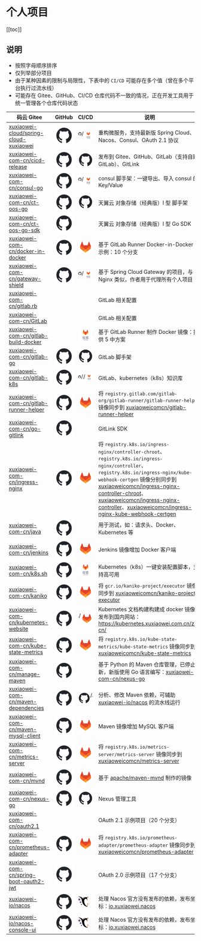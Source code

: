 # 个人项目

[[toc]]

## 说明

- 按照字母顺序排序
- 仅列举部分项目
- 由于某种因素的限制与局限性，下表中的 `CI/CD` 可能存在多个值（曾在多个平台执行过流水线）
- 可能存在 Gitee、GitHub、CI/CD 仓库代码不一致的情况，正在开发工具用于统一管理各个仓库代码状态

| 码云 Gitee                                                                                             | GitHub                                                                                 | CI/CD                                                                                                                                                                                                                                                                                                                  | 说明                                                                                                                                                                                                                                                                                                                                                                                                                                                                                                                                |
|------------------------------------------------------------------------------------------------------|----------------------------------------------------------------------------------------|------------------------------------------------------------------------------------------------------------------------------------------------------------------------------------------------------------------------------------------------------------------------------------------------------------------------|-----------------------------------------------------------------------------------------------------------------------------------------------------------------------------------------------------------------------------------------------------------------------------------------------------------------------------------------------------------------------------------------------------------------------------------------------------------------------------------------------------------------------------------|
| [xuxiaowei-cloud/spring-cloud-xuxiaowei](https://gitee.com/xuxiaowei-cloud/spring-cloud-xuxiaowei)   | [![](./static/github.svg)](https://github.com/xuxiaowei-cloud/spring-cloud-xuxiaowei)  | <div style="display: flex">[![](./static/github.svg)](https://github.com/xuxiaowei-cloud/spring-cloud-xuxiaowei/actions)/[![](./static/jihulab.png)](https://jihulab.com/xuxiaowei-jihu/xuxiaowei-cloud/spring-cloud-xuxiaowei/-/pipelines)</div>                                                                      | 重构微服务，支持最新版 Spring Cloud、Nacos、Consul、OAuth 2.1 协议                                                                                                                                                                                                                                                                                                                                                                                                                                                                                |
| [xuxiaowei-com-cn/cicd-release](https://gitee.com/xuxiaowei-com-cn/cicd-release)                     | [![](./static/github.svg)](https://github.com/xuxiaowei-com-cn/cicd-release)           | [![](./static/github.svg)](https://github.com/xuxiaowei-com-cn/cicd-release/actions)                                                                                                                                                                                                                                   | 发布到 Gitee、GitHub、GitLab（支持自建 GitLab）、GitLink                                                                                                                                                                                                                                                                                                                                                                                                                                                                                      |
| [xuxiaowei-com-cn/consul-go](https://gitee.com/xuxiaowei-com-cn/consul-go)                           | [![](./static/github.svg)](https://github.com/xuxiaowei-com-cn/consul-go)              | <div style="display: flex">[![](./static/github.svg)](https://github.com/xuxiaowei-com-cn/consul-go/actions)/[![](./static/jihulab.png)](https://jihulab.com/xuxiaowei-jihu/xuxiaowei-com-cn/consul-go/-/pipelines)</div>                                                                                              | consul 脚手架：一键导出、导入 consul 的 Key/Value                                                                                                                                                                                                                                                                                                                                                                                                                                                                                             | 
| [xuxiaowei-com-cn/ct-oos-go](https://gitee.com/xuxiaowei-com-cn/ct-oos-go)                           | [![](./static/github.svg)](https://github.com/xuxiaowei-com-cn/ct-oos-go)              | [![](./static/github.svg)](https://github.com/xuxiaowei-com-cn/ct-oos-go/actions)                                                                                                                                                                                                                                      | 天翼云 对象存储（经典版）I 型 脚手架                                                                                                                                                                                                                                                                                                                                                                                                                                                                                                              |
| [xuxiaowei-com-cn/ct-oos-go-sdk](https://gitee.com/xuxiaowei-com-cn/ct-oos-go-sdk)                   | [![](./static/github.svg)](https://github.com/xuxiaowei-com-cn/ct-oos-go-sdk)          |                                                                                                                                                                                                                                                                                                                        | 天翼云 对象存储（经典版）I 型 Go SDK                                                                                                                                                                                                                                                                                                                                                                                                                                                                                                           |
| [xuxiaowei-com-cn/docker-in-docker](https://gitee.com/xuxiaowei-com-cn/docker-in-docker)             | [![](./static/github.svg)](https://github.com/xuxiaowei-com-cn/docker-in-docker)       | [![](./static/gitlab.png)](https://framagit.org/xuxiaowei-com-cn/docker-in-docker)                                                                                                                                                                                                                                     | 基于 GitLab Runner Docker-in-Docker 的示例：10 个分支                                                                                                                                                                                                                                                                                                                                                                                                                                                                                      | 
| [xuxiaowei-com-cn/gateway-shield](https://gitee.com/xuxiaowei-com-cn/gateway-shield)                 | [![](./static/github.svg)](https://github.com/xuxiaowei-com-cn/gateway-shield)         | <div style="display: flex">[![](./static/github.svg)](https://github.com/xuxiaowei-com-cn/gateway-shield/actions)/[![](./static/jihulab.png)](https://jihulab.com/xuxiaowei-jihu/xuxiaowei-com-cn/gateway-shield/-/pipelines)</div>                                                                                    | 基于 Spring Cloud Gateway 的项目，与 Nginx 类似，作者用于代理所有个人项目                                                                                                                                                                                                                                                                                                                                                                                                                                                                               |
| [xuxiaowei-com-cn/gitlab.rb](https://gitee.com/xuxiaowei-com-cn/gitlab.rb)                           |                                                                                        |                                                                                                                                                                                                                                                                                                                        | GitLab 相关配置                                                                                                                                                                                                                                                                                                                                                                                                                                                                                                                       |
| [xuxiaowei-com-cn/GitLab](https://gitee.com/xuxiaowei-com-cn/GitLab)                                 |                                                                                        |                                                                                                                                                                                                                                                                                                                        | GitLab 相关配置                                                                                                                                                                                                                                                                                                                                                                                                                                                                                                                       |
| [xuxiaowei-com-cn/gitlab-build-docker](https://gitee.com/xuxiaowei-com-cn/gitlab-build-docker)       |                                                                                        | [![](./static/jihulab.png)](https://jihulab.com/xuxiaowei-jihu/xuxiaowei-com-cn/gitlab-build-docker/-/pipelines)                                                                                                                                                                                                       | 基于 GitLab Runner 制作 Docker 镜像：提供 5 中方案                                                                                                                                                                                                                                                                                                                                                                                                                                                                                            |
| [xuxiaowei-com-cn/gitlab-go](https://gitee.com/xuxiaowei-com-cn/gitlab-go)                           | [![](./static/github.svg)](https://github.com/xuxiaowei-com-cn/gitlab-go)              | [![](./static/github.svg)](https://github.com/xuxiaowei-com-cn/gitlab-go/actions)                                                                                                                                                                                                                                      | GitLab 脚手架                                                                                                                                                                                                                                                                                                                                                                                                                                                                                                                        |
| [xuxiaowei-com-cn/gitlab-k8s](https://gitee.com/xuxiaowei-com-cn/gitlab-k8s)                         | [![](./static/github.svg)](https://github.com/xuxiaowei-com-cn/gitlab-k8s)             | <div style="display: flex">[![](./static/github.svg)](https://github.com/xuxiaowei-com-cn/gitlab-k8s/actions)/[![](./static/framagit.svg)](https://framagit.org/xuxiaowei-com-cn/gitlab-k8s/-/pipelines)/[![](./static/jihulab.png)](https://jihulab.com/xuxiaowei-jihu/xuxiaowei-com-cn/gitlab-k8s/-/pipelines)</div> | GitLab、kubernetes（k8s）知识库                                                                                                                                                                                                                                                                                                                                                                                                                                                                                                         |
| [xuxiaowei-com-cn/gitlab-runner-helper](https://gitee.com/xuxiaowei-com-cn/gitlab-runner-helper)     | [![](./static/github.svg)](https://github.com/xuxiaowei-com-cn/gitlab-runner-helper)   | [![](./static/gitlab.png)](https://gitlab.com/xuxiaowei-com-cn/gitlab-runner-helper/-/pipelines)                                                                                                                                                                                                                       | 将 `registry.gitlab.com/gitlab-org/gitlab-runner/gitlab-runner-helper` 镜像同步到 [xuxiaoweicomcn/gitlab-runner-helper](https://hub.docker.com/r/xuxiaoweicomcn/gitlab-runner-helper)                                                                                                                                                                                                                                                                                                                                                   |
| [xuxiaowei-com-cn/go-gitlink](https://gitee.com/xuxiaowei-com-cn/go-gitlink)                         | [![](./static/github.svg)](https://github.com/xuxiaowei-com-cn/go-gitlink)             |                                                                                                                                                                                                                                                                                                                        | GitLink SDK                                                                                                                                                                                                                                                                                                                                                                                                                                                                                                                       |
| [xuxiaowei-com-cn/ingress-nginx](https://gitee.com/xuxiaowei-com-cn/ingress-nginx)                   | [![](./static/github.svg)](https://github.com/xuxiaowei-com-cn/ingress-nginx)          | [![](./static/gitlab.png)](https://gitlab.com/xuxiaowei-com-cn/ingress-nginx/-/pipelines)                                                                                                                                                                                                                              | 将 `registry.k8s.io/ingress-nginx/controller-chroot`、`registry.k8s.io/ingress-nginx/controller`、`registry.k8s.io/ingress-nginx/kube-webhook-certgen` 镜像分别同步到 [xuxiaoweicomcn/ingress-nginx-controller-chroot](https://hub.docker.com/r/xuxiaoweicomcn/ingress-nginx-controller-chroot)、[xuxiaoweicomcn/ingress-nginx-controller](https://hub.docker.com/r/xuxiaoweicomcn/ingress-nginx-controller)、[xuxiaoweicomcn/ingress-nginx-kube-webhook-certgen](https://hub.docker.com/r/xuxiaoweicomcn/ingress-nginx-kube-webhook-certgen) | 
| [xuxiaowei-com-cn/java](https://gitee.com/xuxiaowei-com-cn/java)                                     | [![](./static/github.svg)](https://github.com/xuxiaowei-com-cn/java)                   |                                                                                                                                                                                                                                                                                                                        | 用于测试，如：请求头、Docker、Kubernetes 等                                                                                                                                                                                                                                                                                                                                                                                                                                                                                                    |
| [xuxiaowei-com-cn/jenkins](https://gitee.com/xuxiaowei-com-cn/jenkins)                               | [![](./static/github.svg)](https://github.com/xuxiaowei-com-cn/jenkins)                | [![](./static/gitlab.png)](https://gitlab.com/xuxiaowei-com-cn/jenkins/-/pipelines)                                                                                                                                                                                                                                    | Jenkins 镜像增加 Docker 客户端                                                                                                                                                                                                                                                                                                                                                                                                                                                                                                           | 
| [xuxiaowei-com-cn/k8s.sh](https://gitee.com/xuxiaowei-com-cn/k8s.sh)                                 | [![](./static/github.svg)](https://github.com/xuxiaowei-com-cn/k8s.sh)                 | [![](./static/jihulab.png)](https://jihulab.com/xuxiaowei-jihu/xuxiaowei-com-cn/k8s.sh/-/pipelines)                                                                                                                                                                                                                    | Kubernetes（k8s）一键安装配置脚本，支持高可用                                                                                                                                                                                                                                                                                                                                                                                                                                                                                                     |
| [xuxiaowei-com-cn/kaniko](https://gitee.com/xuxiaowei-com-cn/kaniko)                                 | [![](./static/github.svg)](https://github.com/xuxiaowei-com-cn/kaniko)                 | [![](./static/gitlab.png)](https://gitlab.com/xuxiaowei-com-cn/kaniko/-/pipelines)                                                                                                                                                                                                                                     | 将 `gcr.io/kaniko-project/executor` 镜像同步到 [xuxiaoweicomcn/kaniko-project-executor](https://hub.docker.com/r/xuxiaoweicomcn/kaniko-project-executor)                                                                                                                                                                                                                                                                                                                                                                                | 
| [xuxiaowei-com-cn/kubernetes-website](https://gitee.com/xuxiaowei-com-cn/kubernetes-website)         | [![](./static/github.svg)](https://github.com/xuxiaowei-com-cn/kubernetes-website)     | <div style="display: flex">[![](./static/framagit.svg)](https://framagit.org/xuxiaowei-com-cn/kubernetes-website/-/pipelines)/[![](./static/gitlab.png)](https://gitlab.xuxiaowei.com.cn/xuxiaowei-com-cn/kubernetes-website/-/pipelines)</div>                                                                        | Kubernetes 文档构建构建成 docker 镜像并发布到国内网站：https://kubernetes.xuxiaowei.com.cn/zh-cn/                                                                                                                                                                                                                                                                                                                                                                                                                                                   |
| [xuxiaowei-com-cn/kube-state-metrics](https://gitee.com/xuxiaowei-com-cn/kube-state-metrics)         | [![](./static/github.svg)](https://github.com/xuxiaowei-com-cn/kube-state-metrics)     | [![](./static/gitlab.png)](https://gitlab.com/xuxiaowei-com-cn/kube-state-metrics/-/pipelines)                                                                                                                                                                                                                         | 将 `registry.k8s.io/kube-state-metrics/kube-state-metrics` 镜像同步到 [xuxiaoweicomcn/kube-state-metrics](https://hub.docker.com/r/xuxiaoweicomcn/kube-state-metrics)                                                                                                                                                                                                                                                                                                                                                                   |
| [xuxiaowei-com-cn/manage-maven](https://gitee.com/xuxiaowei-com-cn/manage-maven)                     | [![](./static/github.svg)](https://github.com/xuxiaowei-com-cn/manage-maven)           |                                                                                                                                                                                                                                                                                                                        | 基于 Python 的 Maven 仓库管理，已停止更新，新版使用 Go 语言编写：[xuxiaowei-com-cn/nexus-go](https://github.com/xuxiaowei-com-cn/nexus-go)                                                                                                                                                                                                                                                                                                                                                                                                               |
| [xuxiaowei-com-cn/maven-dependencies](https://gitee.com/xuxiaowei-com-cn/maven-dependencies)         | [![](./static/github.svg)](https://github.com/xuxiaowei-com-cn/maven-dependencies)     | <div style="display: flex">[![](./static/github.svg)](https://github.com/xuxiaowei-com-cn/maven-dependencies/actions)/[![](./static/framagit.svg)](https://framagit.org/xuxiaowei-com-cn/maven-dependencies/-/pipelines)</div>                                                                                         | 分析、修改 Maven 依赖，可辅助 [xuxiaowei-io/nacos](https://gitee.com/xuxiaowei-io/nacos) 的流水线运行                                                                                                                                                                                                                                                                                                                                                                                                                                              |
| [xuxiaowei-com-cn/maven-mysql-client](https://gitee.com/xuxiaowei-com-cn/maven-mysql-client)         | [![](./static/github.svg)](https://github.com/xuxiaowei-com-cn/maven-mysql-client)     | [![](./static/gitlab.png)](https://gitlab.com/xuxiaowei-com-cn/maven-mysql-client/-/pipelines)                                                                                                                                                                                                                         | Maven 镜像增加 MySQL 客户端                                                                                                                                                                                                                                                                                                                                                                                                                                                                                                              |
| [xuxiaowei-com-cn/metrics-server](https://gitee.com/xuxiaowei-com-cn/metrics-server)                 | [![](./static/github.svg)](https://github.com/xuxiaowei-com-cn/metrics-server)         | [![](./static/gitlab.png)](https://gitlab.com/xuxiaowei-com-cn/metrics-server/-/pipelines)                                                                                                                                                                                                                             | 将 `registry.k8s.io/metrics-server/metrics-server` 镜像同步到 [xuxiaoweicomcn/metrics-server](https://hub.docker.com/r/xuxiaoweicomcn/metrics-server)                                                                                                                                                                                                                                                                                                                                                                                   |
| [xuxiaowei-com-cn/mvnd](https://gitee.com/xuxiaowei-com-cn/mvnd)                                     | [![](./static/github.svg)](https://github.com/xuxiaowei-com-cn/mvnd)                   | [![](./static/gitlab.png)](https://gitlab.com/xuxiaowei-com-cn/mvnd/-/pipelines)                                                                                                                                                                                                                                       | 基于 [apache/maven-mvnd](https://github.com/apache/maven-mvnd/) 制作的镜像                                                                                                                                                                                                                                                                                                                                                                                                                                                               |
| [xuxiaowei-com-cn/nexus-go](https://gitee.com/xuxiaowei-com-cn/nexus-go)                             | [![](./static/github.svg)](https://github.com/xuxiaowei-com-cn/nexus-go)               | [![](./static/github.svg)](https://github.com/xuxiaowei-com-cn/nexus-go/actions)                                                                                                                                                                                                                                       | Nexus 管理工具                                                                                                                                                                                                                                                                                                                                                                                                                                                                                                                        |
| [xuxiaowei-com-cn/oauth2.1](https://gitee.com/xuxiaowei-com-cn/oauth2.1)                             |                                                                                        |                                                                                                                                                                                                                                                                                                                        | OAuth 2.1 示例项目（20 个分支）                                                                                                                                                                                                                                                                                                                                                                                                                                                                                                            |
| [xuxiaowei-com-cn/prometheus-adapter](https://gitee.com/xuxiaowei-com-cn/prometheus-adapter)         | [![](./static/github.svg)](https://github.com/xuxiaowei-com-cn/prometheus-adapter)     | [![](./static/gitlab.png)](https://gitlab.com/xuxiaowei-com-cn/prometheus-adapter/-/pipelines)                                                                                                                                                                                                                         | 将 `registry.k8s.io/prometheus-adapter/prometheus-adapter` 镜像同步到 [xuxiaoweicomcn/prometheus-adapter](https://hub.docker.com/r/xuxiaoweicomcn/prometheus-adapter)                                                                                                                                                                                                                                                                                                                                                                   |
| [xuxiaowei-com-cn/spring-boot-oauth2-jwt](https://gitee.com/xuxiaowei-com-cn/spring-boot-oauth2-jwt) | [![](./static/github.svg)](https://github.com/xuxiaowei-com-cn/spring-boot-oauth2-jwt) |                                                                                                                                                                                                                                                                                                                        | OAuth 2.0 示例项目（17 个分支）                                                                                                                                                                                                                                                                                                                                                                                                                                                                                                            |
| [xuxiaowei-io/nacos](https://gitee.com/xuxiaowei-io/nacos)                                           | [![](./static/github.svg)](https://github.com/xuxiaowei-io/nacos)                      | [![](./static/framagit.svg)](https://framagit.org/xuxiaowei-io/nacos/-/pipelines)                                                                                                                                                                                                                                      | 处理 Nacos 官方没有发布的依赖，发布坐标：[io.xuxiaowei.nacos](https://mvnrepository.com/artifact/io.xuxiaowei.nacos)                                                                                                                                                                                                                                                                                                                                                                                                                               |
| [xuxiaowei-io/nacos-console-ui](https://gitee.com/xuxiaowei-io/nacos-console-ui)                     | [![](./static/github.svg)](https://github.com/xuxiaowei-io/nacos-console-ui)           | [![](./static/framagit.svg)](https://framagit.org/xuxiaowei-io/nacos-console-ui/-/pipelines)                                                                                                                                                                                                                           | 处理 Nacos 官方没有发布的依赖，发布坐标：[io.xuxiaowei.nacos](https://mvnrepository.com/artifact/io.xuxiaowei.nacos)                                                                                                                                                                                                                                                                                                                                                                                                                               |

<style>

._project_personal table tr th:nth-child(1), ._project_personal table tr td:nth-child(1) {
    width: 310px;
}

._project_personal table tr th:nth-child(3), ._project_personal table tr td:nth-child(3) {
    width: 104px;
}

._project_personal img {
    height: 30px;
    width: 30px;
}

._project_personal table tr td:nth-child(2), ._project_personal table tr td:nth-child(3) {
    padding: 5px !important;
}

</style>
